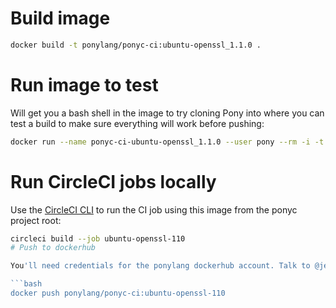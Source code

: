 # Build image

```bash
docker build -t ponylang/ponyc-ci:ubuntu-openssl_1.1.0 .
```

# Run image to test

Will get you a bash shell in the image to try cloning Pony into where you can test a build to make sure everything will work before pushing:

```bash
docker run --name ponyc-ci-ubuntu-openssl_1.1.0 --user pony --rm -i -t ponylang/ponyc-ci:unbuntu-openssl_1.1.0 bash
```

# Run CircleCI jobs locally

Use the [CircleCI CLI](https://circleci.com/docs/2.0/local-cli/) to run the CI job using this image
from the ponyc project root:

```bash
circleci build --job ubuntu-openssl-110
# Push to dockerhub

You'll need credentials for the ponylang dockerhub account. Talk to @jemc or @seantallen for access

```bash
docker push ponylang/ponyc-ci:ubuntu-openssl-110
```
